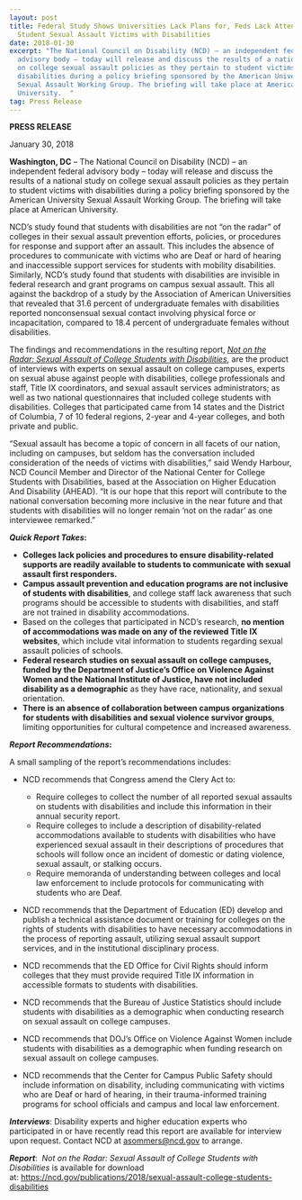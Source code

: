 ```yaml
---
layout: post
title: Federal Study Shows Universities Lack Plans for, Feds Lack Attention to
  Student Sexual Assault Victims with Disabilities
date: 2018-01-30
excerpt: "The National Council on Disability (NCD) – an independent federal
  advisory body – today will release and discuss the results of a national study
  on college sexual assault policies as they pertain to student victims with
  disabilities during a policy briefing sponsored by the American University
  Sexual Assault Working Group. The briefing will take place at American
  University.  "
tag: Press Release
---
```

**PRESS RELEASE**

January 30, 2018

**Washington, DC** – The National Council on Disability (NCD) – an independent federal advisory body – today will release and discuss the results of a national study on college sexual assault policies as they pertain to student victims with disabilities during a policy briefing sponsored by the American University Sexual Assault Working Group. The briefing will take place at American University.  

NCD’s study found that students with disabilities are not “on the radar” of colleges in their sexual assault prevention efforts, policies, or procedures for response and support after an assault. This includes the absence of procedures to communicate with victims who are Deaf or hard of hearing and inaccessible support services for students with mobility disabilities. Similarly, NCD’s study found that students with disabilities are invisible in federal research and grant programs on campus sexual assault. This all against the backdrop of a study by the Association of American Universities that revealed that 31.6 percent of undergraduate females with disabilities reported nonconsensual sexual contact involving physical force or incapacitation, compared to 18.4 percent of undergraduate females without disabilities.

The findings and recommendations in the resulting report, *[Not on the Radar: Sexual Assault of College Students with Disabilities](https://ncd.gov/publications/2018/sexual-assault-college-students-disabilities)*, are the product of interviews with experts on sexual assault on college campuses, experts on sexual abuse against people with disabilities, college professionals and staff, Title IX coordinators, and sexual assault services administrators; as well as two national questionnaires that included college students with disabilities. Colleges that participated came from 14 states and the District of Columbia, 7 of 10 federal regions, 2-year and 4-year colleges, and both private and public.     

“Sexual assault has become a topic of concern in all facets of our nation, including on campuses, but seldom has the conversation included consideration of the needs of victims with disabilities,” said Wendy Harbour, NCD Council Member and Director of the National Center for College Students with Disabilities, based at the Association on Higher Education And Disability (AHEAD). “It is our hope that this report will contribute to the national conversation becoming more inclusive in the near future and that students with disabilities will no longer remain ‘not on the radar’ as one interviewee remarked.”

***Quick Report Takes*:**

* **Colleges lack policies and procedures to ensure disability-related supports are readily available to students to communicate with sexual assault first responders.**
* **Campus assault prevention and education programs are not inclusive of students with disabilities**, and college staff lack awareness that such programs should be accessible to students with disabilities, and staff are not trained in disability accommodations.
* Based on the colleges that participated in NCD’s research, **no mention of accommodations was made on any of the reviewed Title IX websites**, which include vital information to students regarding sexual assault policies of schools.
* **Federal research studies on sexual assault on college campuses, funded by the Department of Justice’s Office on Violence Against Women and the National Institute of Justice, have not included disability as a demographic** as they have race, nationality, and sexual orientation.
* **There is an absence of collaboration between campus organizations for students with disabilities and sexual violence survivor groups**, limiting opportunities for cultural competence and increased awareness.

***Report Recommendations*:**

A small sampling of the report’s recommendations includes:

* NCD recommends that Congress amend the Clery Act to:

  * Require colleges to collect the number of all reported sexual assaults on students with disabilities and include this information in their annual security report.
  * Require colleges to include a description of disability-related accommodations available to students with disabilities who have experienced sexual assault in their descriptions of procedures that schools will follow once an incident of domestic or dating violence, sexual assault, or stalking occurs.
  * Require memoranda of understanding between colleges and local law enforcement to include protocols for communicating with students who are Deaf.
* NCD recommends that the Department of Education (ED) develop and publish a technical assistance document or training for colleges on the rights of students with disabilities to have necessary accommodations in the process of reporting assault, utilizing sexual assault support services, and in the institutional disciplinary process.
* NCD recommends that the ED Office for Civil Rights should inform colleges that they must provide required Title IX information in accessible formats to students with disabilities.
* NCD recommends that the Bureau of Justice Statistics should include students with disabilities as a demographic when conducting research on sexual assault on college campuses.
* NCD recommends that DOJ’s Office on Violence Against Women include students with disabilities as a demographic when funding research on sexual assault on college campuses.
* NCD recommends that the Center for Campus Public Safety should include information on disability, including communicating with victims who are Deaf or hard of hearing, in their trauma-informed training programs for school officials and campus and local law enforcement.

***Interviews***: Disability experts and higher education experts who participated in or have recently read this report are available for interview upon request. Contact NCD at [asommers@ncd.gov](mailto:asommers@ncd.gov) to arrange.

***Report***:  *Not on the Radar: Sexual Assault of College Students with Disabilities* is available for download at: <https://ncd.gov/publications/2018/sexual-assault-college-students-disabilities>